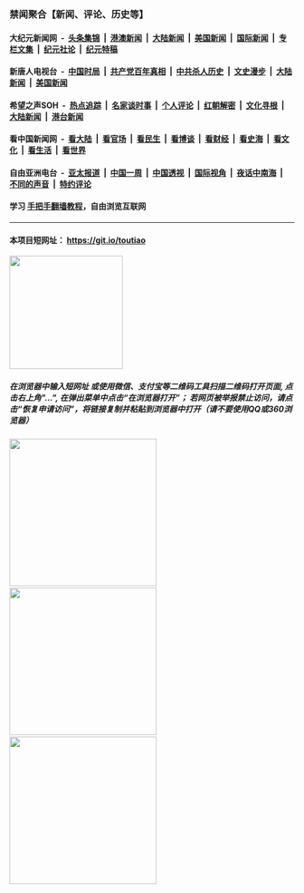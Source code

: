 ### 禁闻聚合【新闻、评论、历史等】

#### 大纪元新闻网 &nbsp;-&nbsp; [头条集锦](indexes/E头条集锦.md?t=03020631) &nbsp;|&nbsp; [港澳新闻](indexes/E港澳新闻.md?t=03020631)  &nbsp;|&nbsp; [大陆新闻](indexes/E大陆新闻.md?t=03020631) &nbsp;|&nbsp; [美国新闻](indexes/E美国新闻.md?t=03020631) &nbsp;|&nbsp; [国际新闻](indexes/E国际新闻.md?t=03020631) &nbsp;|&nbsp; [专栏文集](indexes/E专栏文集.md?t=03020631) &nbsp;|&nbsp; [纪元社论](indexes/E纪元社论.md?t=03020631) &nbsp;|&nbsp; [纪元特稿](indexes/E纪元特稿.md?t=03020631) 

#### 新唐人电视台 &nbsp;-&nbsp; [中国时局](indexes/N中国时局.md?t=03020631) &nbsp;|&nbsp; [共产党百年真相](indexes/N共产党百年真相.md?t=03020631) &nbsp;|&nbsp; [中共杀人历史](indexes/N中共杀人历史.md?t=03020631) &nbsp;|&nbsp; [文史漫步](indexes/N文史漫步.md?t=03020631) &nbsp;|&nbsp; [大陆新闻](indexes/N大陆新闻.md?t=03020631) &nbsp;|&nbsp; [美国新闻](indexes/N美国新闻.md?t=03020631)

#### 希望之声SOH &nbsp;-&nbsp; [热点追踪](indexes/H热点追踪.md?t=03020631) &nbsp;|&nbsp; [名家谈时事](indexes/H名家谈时事.md?t=03020631) &nbsp;|&nbsp; [个人评论](indexes/H个人评论.md?t=03020631)  &nbsp;|&nbsp; [红朝解密](indexes/H红朝解密.md?t=03020631) &nbsp;|&nbsp; [文化寻根](indexes/H文化寻根.md?t=03020631) &nbsp;|&nbsp; [大陆新闻](indexes/H大陆新闻.md?t=03020631) &nbsp;|&nbsp; [港台新闻](indexes/H港台新闻.md?t=03020631)

#### 看中国新闻网 &nbsp;-&nbsp; [看大陆](indexes/S看大陆.md?t=03020631) &nbsp;|&nbsp; [看官场](indexes/S看官场.md?t=03020631) &nbsp;|&nbsp; [看民生](indexes/S看民生.md?t=03020631)  &nbsp;|&nbsp; [看博谈](indexes/S看博谈.md?t=03020631) &nbsp;|&nbsp; [看财经](indexes/S看财经.md?t=03020631) &nbsp;|&nbsp; [看史海](indexes/S看史海.md?t=03020631) &nbsp;|&nbsp; [看文化](indexes/S看文化.md?t=03020631) &nbsp;|&nbsp; [看生活](indexes/S看生活.md?t=03020631) &nbsp;|&nbsp; [看世界](indexes/S看世界.md?t=03020631)

#### 自由亚洲电台 &nbsp;-&nbsp; [亚太报道](indexes/R亚太报道.md?t=03020631) &nbsp;|&nbsp; [中国一周](indexes/R中国一周.md?t=03020631) &nbsp;|&nbsp; [中国透视](indexes/R中国透视.md?t=03020631)  &nbsp;|&nbsp; [国际视角](indexes/R国际视角.md?t=03020631) &nbsp;|&nbsp; [夜话中南海](indexes/R夜话中南海.md?t=03020631) &nbsp;|&nbsp; [不同的声音](indexes/R不同的声音.md?t=03020631) &nbsp;|&nbsp; [特约评论](indexes/R特约评论.md?t=03020631)

#### 学习 [手把手翻墙教程](https://github.com/gfw-breaker/guides/wiki)，自由浏览互联网

----

#### 本项目短网址： https://git.io/toutiao
<img src="https://raw.githubusercontent.com/gfw-breaker/banned-news/master/scripts/img/qr.png" width="200px"/>  

##### 在浏览器中输入短网址 或使用微信、支付宝等二维码工具扫描二维码打开页面, 点击右上角"...", 在弹出菜单中点击“在浏览器打开”； 若网页被举报禁止访问，请点击“恢复申请访问”，将链接复制并粘贴到浏览器中打开（请不要使用QQ或360浏览器）

<img src="https://raw.githubusercontent.com/gfw-breaker/banned-news/master/scripts/img/1.png" width="260px"/> &nbsp; <img src="https://raw.githubusercontent.com/gfw-breaker/banned-news/master/scripts/img/2.png" width="260px"/> &nbsp; <img src="https://raw.githubusercontent.com/gfw-breaker/banned-news/master/scripts/img/3.png" width="260px"/>
